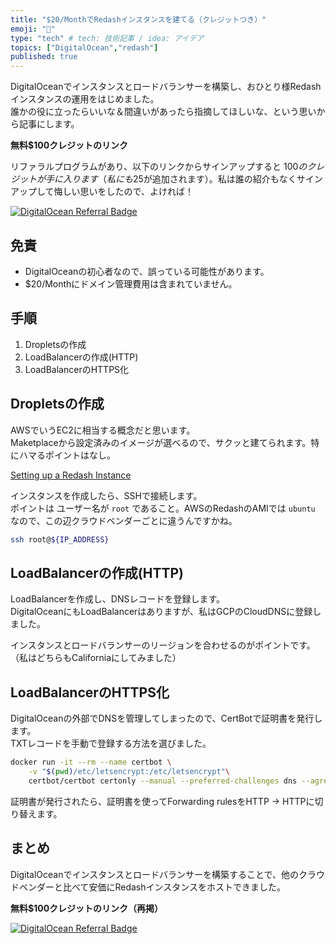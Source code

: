 ```yaml
---
title: "$20/MonthでRedashインスタンスを建てる（クレジットつき）"
emoji: "🔖"
type: "tech" # tech: 技術記事 / idea: アイデア
topics: ["DigitalOcean","redash"]
published: true
---
```


DigitalOceanでインスタンスとロードバランサーを構築し、おひとり様Redashインスタンスの運用をはじめました。  
誰かの役に立ったらいいな＆間違いがあったら指摘してほしいな、という思いから記事にします。

**無料$100クレジットのリンク**

リファラルプログラムがあり、以下のリンクからサインアップすると $100 のクレジットが手に入ります（私にも$25が追加されます）。私は誰の紹介もなくサインアップして悔しい思いをしたので、よければ！

[![DigitalOcean Referral Badge]([画像のURL](https://web-platforms.sfo2.cdn.digitaloceanspaces.com/WWW/Badge%201.svg))]([リンクのURL](https://www.digitalocean.com/?refcode=140d95082e62&utm_campaign=Referral_Invite&utm_medium=Referral_Program&utm_source=badge))


## 免責

- DigitalOceanの初心者なので、誤っている可能性があります。
- $20/Monthにドメイン管理費用は含まれていません。

## 手順

1. Dropletsの作成
2. LoadBalancerの作成(HTTP)
3. LoadBalancerのHTTPS化

## Dropletsの作成

AWSでいうEC2に相当する概念だと思います。  
Maketplaceから設定済みのイメージが選べるので、サクッと建てられます。特にハマるポイントはなし。

[Setting up a Redash Instance](https://redash.io/help/open-source/setup)

インスタンスを作成したら、SSHで接続します。  
ポイントは ユーザー名が `root` であること。AWSのRedashのAMIでは `ubuntu` なので、この辺クラウドベンダーごとに違うんですかね。

```sh
ssh root@${IP_ADDRESS}
```

## LoadBalancerの作成(HTTP)

LoadBalancerを作成し、DNSレコードを登録します。  
DigitalOceanにもLoadBalancerはありますが、私はGCPのCloudDNSに登録しました。

インスタンスとロードバランサーのリージョンを合わせるのがポイントです。  
（私はどちらもCaliforniaにしてみました）

## LoadBalancerのHTTPS化

DigitalOceanの外部でDNSを管理してしまったので、CertBotで証明書を発行します。  
TXTレコードを手動で登録する方法を選びました。

```sh
docker run -it --rm --name certbot \
    -v "$(pwd)/etc/letsencrypt:/etc/letsencrypt"\
    certbot/certbot certonly --manual --preferred-challenges dns --agree-tos -d ${DOMAIN} -m ${EMAIL}
```

証明書が発行されたら、証明書を使ってForwarding rulesをHTTP → HTTPに切り替えます。

## まとめ

DigitalOceanでインスタンスとロードバランサーを構築することで、他のクラウドベンダーと比べて安価にRedashインスタンスをホストできました。

**無料$100クレジットのリンク（再掲）**

[![DigitalOcean Referral Badge]([画像のURL](https://web-platforms.sfo2.cdn.digitaloceanspaces.com/WWW/Badge%201.svg))]([リンクのURL](https://www.digitalocean.com/?refcode=140d95082e62&utm_campaign=Referral_Invite&utm_medium=Referral_Program&utm_source=badge))